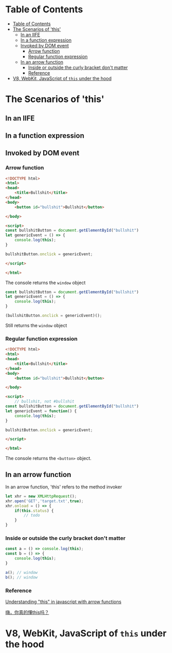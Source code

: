 # Table of Contents
- [Table of Contents](#table-of-contents)
- [The Scenarios of 'this'](#the-scenarios-of-this)
  - [In an IIFE](#in-an-iife)
  - [In a function expression](#in-a-function-expression)
  - [Invoked by DOM event](#invoked-by-dom-event)
    - [Arrow function](#arrow-function)
    - [Regular function expression](#regular-function-expression)
  - [In an arrow function](#in-an-arrow-function)
    - [Inside or outside the curly bracket don't matter](#inside-or-outside-the-curly-bracket-dont-matter)
    - [Reference](#reference)
- [V8, WebKit, JavaScript of ```this``` under the hood](#v8-webkit-javascript-of-this-under-the-hood)
# The Scenarios of 'this'
## In an IIFE
## In a function expression
## Invoked by DOM event
### Arrow function
```html
<!DOCTYPE html>
<html>
<head>
    <title>Bullshit</title>
</head>
<body>
    <button id="bullshit">Bullshit</button>

</body>

<script>
const bullshitButton = document.getElementById("bullshit")
let genericEvent = () => {
    console.log(this);
}

bullshitButton.onclick = genericEvent;

</script>

</html>

```
The console returns the ```window``` object
```javascript
const bullshitButton = document.getElementById("bullshit")
let genericEvent = () => {
    console.log(this);
}

(bullshitButton.onclick = genericEvent)();

```
Still returns the ```window``` object

### Regular function expression
```html
<!DOCTYPE html>
<html>
<head>
    <title>Bullshit</title>
</head>
<body>
    <button id="bullshit">Bullshit</button>

</body>

<script>
    // bullshit, not #bullshit
const bullshitButton = document.getElementById("bullshit")
let genericEvent = function() {
    console.log(this);
}

bullshitButton.onclick = genericEvent;

</script>

</html>
```

The console returns the ```<button>``` object.


## In an arrow function
In an arrow function, 'this' refers to the method invoker
```javascript
let xhr = new XMLHttpRequest();
xhr.open('GET','target.txt',true);
xhr.onload = () => {
    if(this.status) {
        // todo
    }
}
```
### Inside or outside the curly bracket don't matter
``` javascript
const a = () => console.log(this);
const b = () => {
    console.log(this);
}

a(); // window
b(); // window
```

### Reference
[Understanding "this" in javascript with arrow functions](https://www.codementor.io/@dariogarciamoya/understanding-this-in-javascript-with-arrow-functions-gcpjwfyuc)

[嗨，你真的懂this吗？](https://juejin.im/post/5c96d0c751882511c832ff7b)

# V8, WebKit, JavaScript of ```this``` under the hood